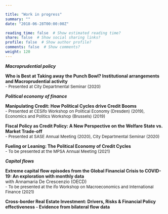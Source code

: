 ```yaml
---

title: "Work in progress"
summary: ""
date: "2018-06-28T00:00:00Z"

reading_time: false  # Show estimated reading time?
share: false  # Show social sharing links?
profile: false  # Show author profile?
comments: false  # Show comments?
weight: 120
---
```


***Macroprudential policy***
  
**Who is Best at Taking away the Punch Bowl? Institutional arrangements and Macroprudential activity**  
<font size="2">   - Presented at City Departmental Seminar (2020) </font>  
  
***Political economy of finance***
  
**Manipulating Credit: How Political Cycles drive Credit Booms**  
<font size="2">   - Presented at CESifo Workshop on Political Economy (Dresden) (2019), Economics and Politics Workshop (Brussels) (2019) </font> 
 
**Fiscal Policy as Credit Policy: A New Perspective on the Welfare State vs. Market Trade-off**  
<font size="2">    - Presented at SASE Annual Meeting (2020), City Departmental Seminar (2020) </font> 
  
**Fueling or Leaning: The Political Economy of Credit Cycles**  
<font size="2">    - To be presented at the MPSA Annual Meeting (2021) </font>  
  
***Capital flows***  
  
**Extreme capital flow episodes from the Global Financial Crisis to COVID-19: An exploration with monthly data**  
with Annamaria De Crescenzio (OECD)  
<font size="2">    - To be presented at the ifo Workshop on Macroeconomics and International Finance (2021) </font> 
  
**Cross-border Real Estate Investment: Drivers, Risks & Financial Policy effectiveness - Evidence from bilateral flow data**  
